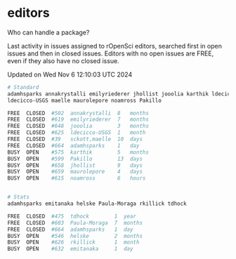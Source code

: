 # editors

Who can handle a package?

Last activity in issues assigned to rOpenSci editors, searched first in open
issues and then in closed issues. Editors with no open issues are FREE, even if
they also have no closed issue.


Updated on Wed Nov 6 12:10:03 UTC 2024

```bash
# Standard
adamhsparks annakrystalli emilyriederer jhollist jooolia karthik ldecicco
ldecicco-USGS maelle maurolepore noamross Pakillo

FREE  CLOSED  #502  annakrystalli  8   months
FREE  CLOSED  #619  emilyriederer  7   months
FREE  CLOSED  #648  jooolia        3   months
FREE  CLOSED  #625  ldecicco-USGS  1   month
FREE  CLOSED  #39   sckott,maelle  10  days
FREE  CLOSED  #664  adamhsparks    1   day
BUSY  OPEN    #575  karthik        5   months
BUSY  OPEN    #599  Pakillo        13  days
BUSY  OPEN    #658  jhollist       9   days
BUSY  OPEN    #659  maurolepore    4   days
BUSY  OPEN    #615  noamross       6   hours


# Stats
adamhsparks emitanaka helske Paula-Moraga rkillick tdhock

FREE  CLOSED  #475  tdhock        1  year
FREE  CLOSED  #603  Paula-Moraga  7  months
FREE  CLOSED  #664  adamhsparks   1  day
BUSY  OPEN    #546  helske        2  months
BUSY  OPEN    #626  rkillick      1  month
BUSY  OPEN    #632  emitanaka     1  day
```
